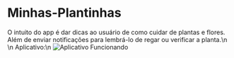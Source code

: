 # Minhas-Plantinhas

O intuito do app é dar dicas ao usuário de como cuidar de plantas e flores. Além de enviar notificações para lembrá-lo de regar ou verificar a planta.\n
\n
Aplicativo:\n
![Aplicativo Funcionando](https://media0.giphy.com/media/uNTKlX56GefVrPP9iI/giphy.gif)

